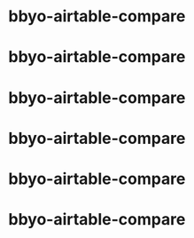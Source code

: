 # bbyo-airtable-compare
# bbyo-airtable-compare
# bbyo-airtable-compare
# bbyo-airtable-compare
# bbyo-airtable-compare
# bbyo-airtable-compare
